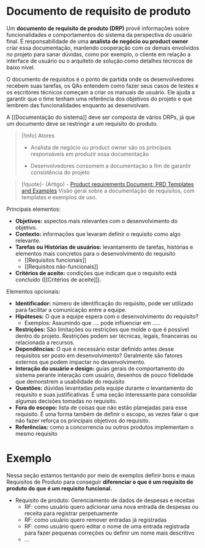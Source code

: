 # Documento de requisito de produto

Um **documento de requisito de produto (DRP)** provê informações sobre funcionalidades e comportamentos do sistema da perspectiva do usuário final. É responsabilidade de uma **analista de negócio ou product owner** criar essa documentação, mantendo cooperação com os demais envolvidos no projeto para sanar dúvidas, como por exemplo, o cliente em relação a interface de usuário ou o arquiteto de solução como detalhes técnicos de baixo nível.

O documento de requisitos é o ponto de partida onde os desenvolvedores recebem suas tarefas, os QAs entendem como fazer seus casos de testes e os escritores técnicos começam a criar os manuais de usuário. Ele ajuda a garantir que o time tenham uma referência dos objetivos do projeto e que lembrem das funcionalidades enquanto as desenvolvam.

A [[Documentação do sistema]] deve ser composta de vários DRPs, já que um documento deve se restringir a um requisito do produto.

> [!info] Atores
>- Analista de negócio ou product owner são os principais responsáveis em produzir essa documentação
>
>- Desenvolvedores consomem a documentação a fim de garantir consistência do projeto

> [!quote]- (Artigo) - [Product requirements Document: PRD Templates and Examples](https://www.altexsoft.com/blog/product-requirements-document/)
> Visão geral sobre a documentação de requisitos, com templates e exemplos de uso.

Principais elementos:

- **Objetivos:** aspectos mais relevantes com o desenvolvimento do objetivo.
- **Contexto:** informações que levaram definir o requisito como algo relevante.
- **Tarefas ou Histórias de usuários:** levantamento de tarefas, histórias e elementos mais concretos para o desenvolvimento do requisito
	- [[Requisitos funcionais]]
	- [[Requisitos não-funcionais]]
- **Critérios de aceite:**  condições que indicam que o requisito está concluído ([[Critérios de aceite]]).

Elementos opcionais:

- **Identificador:** número de identificação do requisito, pode ser utilizado para facilitar a comunicação entre a equipe.
- **Hipóteses:** O que a equipe espera com o desenvolvimento do requisito?
	- Exemplos: Assumindo que .... pode influenciar em .....
- **Restrições:** São limitações ou restrições que molde o que é possível dentro do projeto. Restrições podem ser técnicas, legais, financeiras ou relacionada a recursos.
- **Dependências:** O que é necessário estar definido antes desse requisitos ser posto em desenvolvimento? Geralmente são fatores externos que podem impactar no desenvolvimento.
- **Interação do usuário e design:** guias gerais de comportamento do sistema perante interação com usuário, desenhos de pouco fidelidade que demonstrem a usabilidade do requisito
- **Questões:** dúvidas levantadas pela equipe durante o levantamento do requisito e suas justificativas. É uma seção interessante para consolidar algumas decisões tomadas no requisito.
- **Fora do escopo:** lista de coisas que não estão planejadas para esse requisito. É uma forma também de definir o escopo, as vezes falar o que não fazer reforça os principais objetivos do requisito.
- **Referências:** como a concorrencia ou outros produtos implementam o mesmo requisito


# Exemplo

Nessa seção estamos tentando por meio de exemplos definir bons e maus Requisitos de Produto para conseguir **diferenciar o que é um requisito de produto do que é um requisito funcional.**

- Requisito de produto: Gerenciamento de dados de despesas e receitas
	- RF: como usuário quero adicionar uma nova entrada de despesas ou receita para registrar perpetuamente
	- RF: como usuário quero remover entradas já registradas
	- RF: como usuário quero editar o nome de uma entrada registrada para fazer pequenas correções ou definir um nome mais descritivo
	- ...